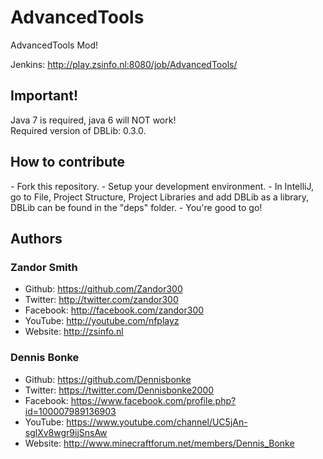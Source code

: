 <h1>AdvancedTools</h1>

AdvancedTools Mod!

Jenkins: http://play.zsinfo.nl:8080/job/AdvancedTools/

<h2>Important!</h2>
Java 7 is required, java 6 will NOT work!<br>
Required version of DBLib: 0.3.0.

<h2>How to contribute</h2>
- Fork this repository.
- Setup your development environment.
- In IntelliJ, go to File, Project Structure, Project Libraries and add DBLib as a library, DBLib can be found in the "deps" folder.
- You're good to go!

<h2>Authors</h2>

<h3>Zandor Smith</h3>

- Github: https://github.com/Zandor300
- Twitter: http://twitter.com/zandor300
- Facebook: http://facebook.com/zandor300
- YouTube: http://youtube.com/nfplayz
- Website: http://zsinfo.nl

<h3>Dennis Bonke</H3>

- Github: https://github.com/Dennisbonke
- Twitter: https://twitter.com/Dennisbonke2000
- Facebook: https://www.facebook.com/profile.php?id=100007989136903
- YouTube: https://www.youtube.com/channel/UC5jAn-sglXv8wgr9ijSnsAw
- Website: http://www.minecraftforum.net/members/Dennis_Bonke
